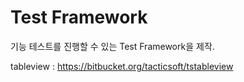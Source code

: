 # Test Framework
기능 테스트를 진행할 수 있는 Test Framework을 제작.

tableview : https://bitbucket.org/tacticsoft/tstableview
